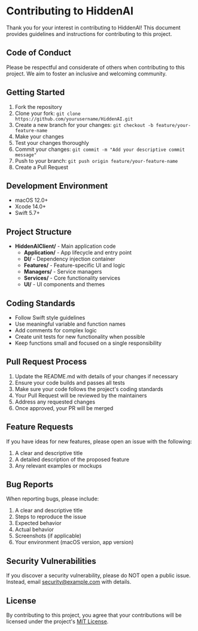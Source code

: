 # Contributing to HiddenAI

Thank you for your interest in contributing to HiddenAI! This document provides guidelines and instructions for contributing to this project.

## Code of Conduct

Please be respectful and considerate of others when contributing to this project. We aim to foster an inclusive and welcoming community.

## Getting Started

1. Fork the repository
2. Clone your fork: `git clone https://github.com/yourusername/HiddenAI.git`
3. Create a new branch for your changes: `git checkout -b feature/your-feature-name`
4. Make your changes
5. Test your changes thoroughly
6. Commit your changes: `git commit -m "Add your descriptive commit message"`
7. Push to your branch: `git push origin feature/your-feature-name`
8. Create a Pull Request

## Development Environment

- macOS 12.0+
- Xcode 14.0+
- Swift 5.7+

## Project Structure

- **HiddenAIClient/** - Main application code
  - **Application/** - App lifecycle and entry point
  - **DI/** - Dependency injection container
  - **Features/** - Feature-specific UI and logic
  - **Managers/** - Service managers
  - **Services/** - Core functionality services
  - **UI/** - UI components and themes

## Coding Standards

- Follow Swift style guidelines
- Use meaningful variable and function names
- Add comments for complex logic
- Create unit tests for new functionality when possible
- Keep functions small and focused on a single responsibility

## Pull Request Process

1. Update the README.md with details of your changes if necessary
2. Ensure your code builds and passes all tests
3. Make sure your code follows the project's coding standards
4. Your Pull Request will be reviewed by the maintainers
5. Address any requested changes
6. Once approved, your PR will be merged

## Feature Requests

If you have ideas for new features, please open an issue with the following:

1. A clear and descriptive title
2. A detailed description of the proposed feature
3. Any relevant examples or mockups

## Bug Reports

When reporting bugs, please include:

1. A clear and descriptive title
2. Steps to reproduce the issue
3. Expected behavior
4. Actual behavior
5. Screenshots (if applicable)
6. Your environment (macOS version, app version)

## Security Vulnerabilities

If you discover a security vulnerability, please do NOT open a public issue. Instead, email [security@example.com](mailto:security@example.com) with details.

## License

By contributing to this project, you agree that your contributions will be licensed under the project's [MIT License](LICENSE.md).
